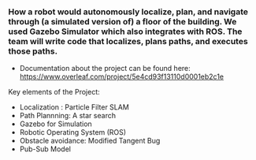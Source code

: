 ### How a robot would autonomously localize, plan, and navigate through (a simulated version of) a floor of the building. We used Gazebo Simulator which also integrates with ROS. The team will write code that localizes, plans paths, and executes those paths. 

- Documentation about the project can be found here:
  https://www.overleaf.com/project/5e4cd93f13110d0001eb2c1e
  
  
 Key elements of the Project:
 
- Localization : Particle Filter SLAM
- Path Plannning: A star search
- Gazebo for Simulation
- Robotic Operating System (ROS)
- Obstacle avoidance: Modified Tangent Bug
- Pub-Sub Model
